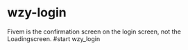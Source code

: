 # wzy-login
Fivem is the confirmation screen on the login screen, not the Loadingscreen.
#start wzy_login
